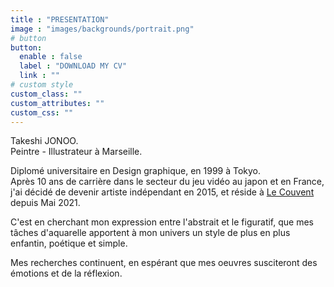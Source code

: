 ```yaml
---
title : "PRESENTATION"
image : "images/backgrounds/portrait.png"
# button
button:
  enable : false
  label : "DOWNLOAD MY CV"
  link : ""
# custom style
custom_class: ""
custom_attributes: ""
custom_css: ""
---
```


Takeshi JONOO.  
Peintre - Illustrateur à Marseille.  

Diplomé universitaire en Design graphique, en 1999 à Tokyo.  
Après 10 ans de carrière dans le secteur du jeu vidéo au japon et en France, j'ai décidé de devenir artiste indépendant en 2015, et réside à [Le Couvent](https://le-couvent.org) depuis Mai 2021.  

C'est en cherchant mon expression entre l'abstrait et le figuratif, que mes tâches d'aquarelle apportent à mon univers un style de plus en plus enfantin, poétique et simple.  

Mes recherches continuent, en espérant que mes oeuvres susciteront des émotions et de la réflexion.
